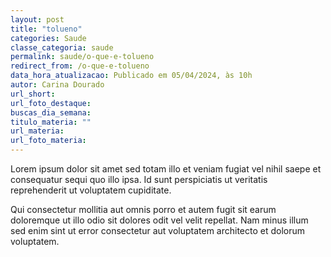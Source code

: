 ```yaml
---
layout: post
title: "tolueno"
categories: Saude
classe_categoria: saude
permalink: saude/o-que-e-tolueno
redirect_from: /o-que-e-tolueno
data_hora_atualizacao: Publicado em 05/04/2024, às 10h
autor: Carina Dourado
url_short: 
url_foto_destaque: 
buscas_dia_semana: 
titulo_materia: ""
url_materia: 
url_foto_materia: 
---
```

Lorem ipsum dolor sit amet sed totam illo et veniam fugiat vel nihil saepe et consequatur sequi quo illo ipsa. Id sunt perspiciatis ut veritatis reprehenderit ut voluptatem cupiditate. 

Qui consectetur mollitia aut omnis porro et autem fugit sit earum doloremque ut illo odio sit dolores odit vel velit repellat. Nam minus illum sed enim sint ut error consectetur aut voluptatem architecto et dolorum voluptatem. 

